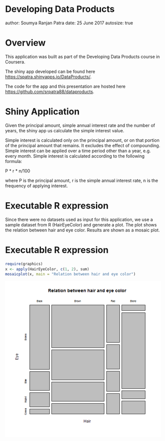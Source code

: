 Developing Data Products
========================================================
author: Soumya Ranjan Patra
date: 25 June 2017
autosize: true

Overview
========================================================

This application was built as part of the Developing Data Products course in Coursera.

The shiny app developed can be found here <https://spatra.shinyapps.io/DataProducts/>.

The code for the app and this presentation are hosted here <https://github.com/srpatra88/dataproducts>.
 
Shiny Application
========================================================
Given the principal amount, simple annual interest rate and the number of years, the shiny app us calculate the simple interest value.

Simple interest is calculated only on the principal amount, or on that portion of the principal amount that remains. It excludes the effect of compounding. Simple interest can be applied over a time period other than a year, e.g. every month. Simple interest is calculated according to the following formula:

P * r * n/100

where P is the principal amount, r is the simple annual interest rate, n is the frequency of applying interest.

Executable R expression
========================================================
Since there were no datasets used as input for this application, we use a sample dataset from R (HairEyeColor) and generate a plot. The plot shows the relation between hair and eye color. Results are shown as a mosaic plot.

Executable R expression
========================================================

```r
require(graphics)
x <- apply(HairEyeColor, c(1, 2), sum)
mosaicplot(x, main = "Relation between hair and eye color")
```

![plot of chunk unnamed-chunk-1](data_products-figure/unnamed-chunk-1-1.png)
